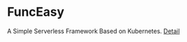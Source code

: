 # FuncEasy
A Simple Serverless Framework Based on Kubernetes. [Detail](https://github.com/FuncEasy)

